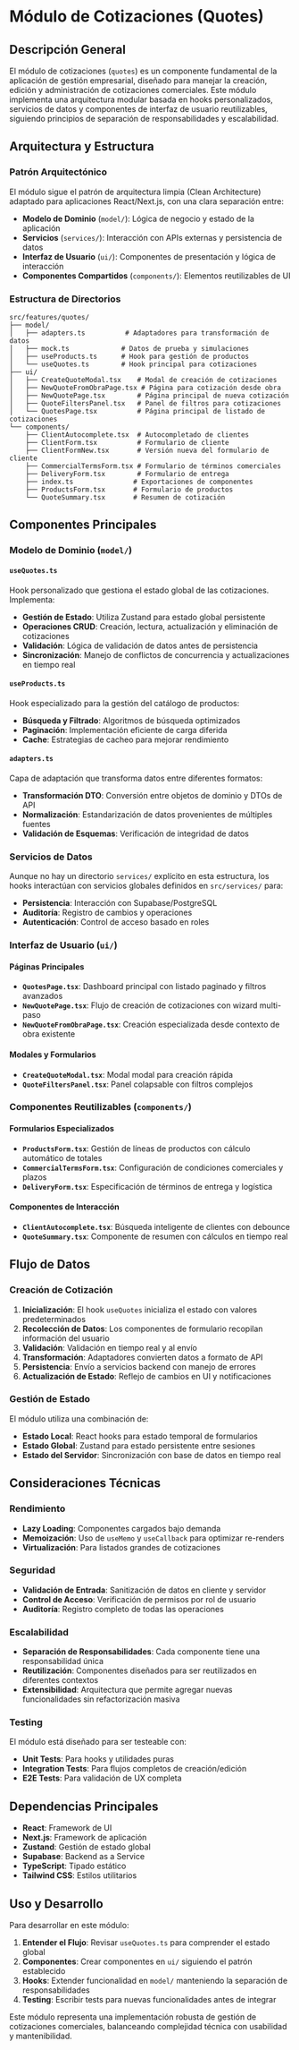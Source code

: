 # Módulo de Cotizaciones (Quotes)

## Descripción General

El módulo de cotizaciones (`quotes`) es un componente fundamental de la aplicación de gestión empresarial, diseñado para manejar la creación, edición y administración de cotizaciones comerciales. Este módulo implementa una arquitectura modular basada en hooks personalizados, servicios de datos y componentes de interfaz de usuario reutilizables, siguiendo principios de separación de responsabilidades y escalabilidad.

## Arquitectura y Estructura

### Patrón Arquitectónico

El módulo sigue el patrón de arquitectura limpia (Clean Architecture) adaptado para aplicaciones React/Next.js, con una clara separación entre:

- **Modelo de Dominio** (`model/`): Lógica de negocio y estado de la aplicación
- **Servicios** (`services/`): Interacción con APIs externas y persistencia de datos
- **Interfaz de Usuario** (`ui/`): Componentes de presentación y lógica de interacción
- **Componentes Compartidos** (`components/`): Elementos reutilizables de UI

### Estructura de Directorios

```text
src/features/quotes/
├── model/
│   ├── adapters.ts          # Adaptadores para transformación de datos
│   ├── mock.ts             # Datos de prueba y simulaciones
│   ├── useProducts.ts      # Hook para gestión de productos
│   └── useQuotes.ts        # Hook principal para cotizaciones
├── ui/
│   ├── CreateQuoteModal.tsx    # Modal de creación de cotizaciones
│   ├── NewQuoteFromObraPage.tsx # Página para cotización desde obra
│   ├── NewQuotePage.tsx        # Página principal de nueva cotización
│   ├── QuoteFiltersPanel.tsx   # Panel de filtros para cotizaciones
│   └── QuotesPage.tsx          # Página principal de listado de cotizaciones
└── components/
    ├── ClientAutocomplete.tsx  # Autocompletado de clientes
    ├── ClientForm.tsx          # Formulario de cliente
    ├── ClientFormNew.tsx       # Versión nueva del formulario de cliente
    ├── CommercialTermsForm.tsx # Formulario de términos comerciales
    ├── DeliveryForm.tsx        # Formulario de entrega
    ├── index.ts               # Exportaciones de componentes
    ├── ProductsForm.tsx       # Formulario de productos
    └── QuoteSummary.tsx       # Resumen de cotización
```

## Componentes Principales

### Modelo de Dominio (`model/`)

#### `useQuotes.ts`

Hook personalizado que gestiona el estado global de las cotizaciones. Implementa:

- **Gestión de Estado**: Utiliza Zustand para estado global persistente
- **Operaciones CRUD**: Creación, lectura, actualización y eliminación de cotizaciones
- **Validación**: Lógica de validación de datos antes de persistencia
- **Sincronización**: Manejo de conflictos de concurrencia y actualizaciones en tiempo real

#### `useProducts.ts`

Hook especializado para la gestión del catálogo de productos:

- **Búsqueda y Filtrado**: Algoritmos de búsqueda optimizados
- **Paginación**: Implementación eficiente de carga diferida
- **Cache**: Estrategias de cacheo para mejorar rendimiento

#### `adapters.ts`

Capa de adaptación que transforma datos entre diferentes formatos:

- **Transformación DTO**: Conversión entre objetos de dominio y DTOs de API
- **Normalización**: Estandarización de datos provenientes de múltiples fuentes
- **Validación de Esquemas**: Verificación de integridad de datos

### Servicios de Datos

Aunque no hay un directorio `services/` explícito en esta estructura, los hooks interactúan con servicios globales definidos en `src/services/` para:

- **Persistencia**: Interacción con Supabase/PostgreSQL
- **Auditoría**: Registro de cambios y operaciones
- **Autenticación**: Control de acceso basado en roles

### Interfaz de Usuario (`ui/`)

#### Páginas Principales

- **`QuotesPage.tsx`**: Dashboard principal con listado paginado y filtros avanzados
- **`NewQuotePage.tsx`**: Flujo de creación de cotizaciones con wizard multi-paso
- **`NewQuoteFromObraPage.tsx`**: Creación especializada desde contexto de obra existente

#### Modales y Formularios

- **`CreateQuoteModal.tsx`**: Modal modal para creación rápida
- **`QuoteFiltersPanel.tsx`**: Panel colapsable con filtros complejos

### Componentes Reutilizables (`components/`)

#### Formularios Especializados

- **`ProductsForm.tsx`**: Gestión de líneas de productos con cálculo automático de totales
- **`CommercialTermsForm.tsx`**: Configuración de condiciones comerciales y plazos
- **`DeliveryForm.tsx`**: Especificación de términos de entrega y logística

#### Componentes de Interacción

- **`ClientAutocomplete.tsx`**: Búsqueda inteligente de clientes con debounce
- **`QuoteSummary.tsx`**: Componente de resumen con cálculos en tiempo real

## Flujo de Datos

### Creación de Cotización

1. **Inicialización**: El hook `useQuotes` inicializa el estado con valores predeterminados
2. **Recolección de Datos**: Los componentes de formulario recopilan información del usuario
3. **Validación**: Validación en tiempo real y al envío
4. **Transformación**: Adaptadores convierten datos a formato de API
5. **Persistencia**: Envío a servicios backend con manejo de errores
6. **Actualización de Estado**: Reflejo de cambios en UI y notificaciones

### Gestión de Estado

El módulo utiliza una combinación de:

- **Estado Local**: React hooks para estado temporal de formularios
- **Estado Global**: Zustand para estado persistente entre sesiones
- **Estado del Servidor**: Sincronización con base de datos en tiempo real

## Consideraciones Técnicas

### Rendimiento

- **Lazy Loading**: Componentes cargados bajo demanda
- **Memoización**: Uso de `useMemo` y `useCallback` para optimizar re-renders
- **Virtualización**: Para listados grandes de cotizaciones

### Seguridad

- **Validación de Entrada**: Sanitización de datos en cliente y servidor
- **Control de Acceso**: Verificación de permisos por rol de usuario
- **Auditoría**: Registro completo de todas las operaciones

### Escalabilidad

- **Separación de Responsabilidades**: Cada componente tiene una responsabilidad única
- **Reutilización**: Componentes diseñados para ser reutilizados en diferentes contextos
- **Extensibilidad**: Arquitectura que permite agregar nuevas funcionalidades sin refactorización masiva

### Testing

El módulo está diseñado para ser testeable con:

- **Unit Tests**: Para hooks y utilidades puras
- **Integration Tests**: Para flujos completos de creación/edición
- **E2E Tests**: Para validación de UX completa

## Dependencias Principales

- **React**: Framework de UI
- **Next.js**: Framework de aplicación
- **Zustand**: Gestión de estado global
- **Supabase**: Backend as a Service
- **TypeScript**: Tipado estático
- **Tailwind CSS**: Estilos utilitarios

## Uso y Desarrollo

Para desarrollar en este módulo:

1. **Entender el Flujo**: Revisar `useQuotes.ts` para comprender el estado global
2. **Componentes**: Crear componentes en `ui/` siguiendo el patrón establecido
3. **Hooks**: Extender funcionalidad en `model/` manteniendo la separación de responsabilidades
4. **Testing**: Escribir tests para nuevas funcionalidades antes de integrar

Este módulo representa una implementación robusta de gestión de cotizaciones comerciales, balanceando complejidad técnica con usabilidad y mantenibilidad.
